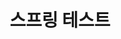 ---
title:  "스프링 테스트"
excerpt: "스프링 테스트입니다."

categories:
  - Spring
tags:
  - Spring
last_modified_at: 2019-04-13T08:06:00-05:00
---